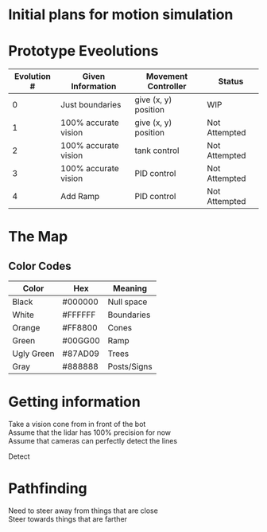 # Initial plans for motion simulation

# Prototype Eveolutions
| Evolution # | Given Information    | Movement Controller  | Status        |
| ----------- | -------------------- | -------------------- | ------------- |
| 0           | Just boundaries      | give (x, y) position | WIP
| 1           | 100% accurate vision | give (x, y) position | Not Attempted |
| 2           | 100% accurate vision | tank control         | Not Attempted | 
| 3           | 100% accurate vision | PID control          | Not Attempted |
| 4           | Add Ramp             | PID control          | Not Attempted |


# The Map
## Color Codes
| Color        | Hex     | Meaning     |
| ------------ | ------- | ----------- |
| Black        | #000000 | Null space  |
| White        | #FFFFFF | Boundaries  |
| Orange       | #FF8800 | Cones       |
| Green        | #00GG00 | Ramp        |
| Ugly Green   | #87AD09 | Trees       |
| Gray         | #888888 | Posts/Signs |


# Getting information
Take a vision cone from in front of the bot  
Assume that the lidar has 100% precision for now  
Assume that cameras can perfectly detect the lines

Detect




# Pathfinding
Need to steer away from things that are close  
Steer towards things that are farther  

